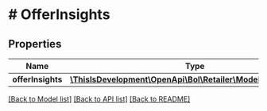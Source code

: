 # # OfferInsights

## Properties

Name | Type | Description | Notes
------------ | ------------- | ------------- | -------------
**offerInsights** | [**\ThisIsDevelopment\OpenApi\Bol\Retailer\Models\OfferInsight[]**](OfferInsight.md) |  |

[[Back to Model list]](../../README.md#models) [[Back to API list]](../../README.md#endpoints) [[Back to README]](../../README.md)
